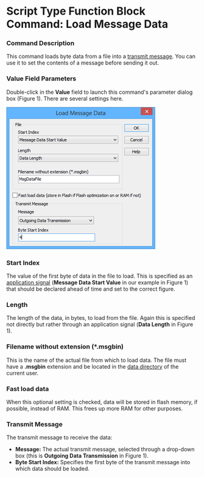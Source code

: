 # Script Type Function Block Command: Load Message Data

### Command Description

This command loads byte data from a file into a [transmit message](../../../../main-menu-spy-networks/message-editor/messages-editor-receive-transmit-and-database-tables.md). You can use it to set the contents of a message before sending it out.

### Value Field Parameters

Double-click in the **Value** field to launch this command's parameter dialog box (Figure 1). There are several settings here.

![Figure 1: Parameter setup for the Load Message Datacommand.](../../../../../.gitbook/assets/fb_load_message_data.gif)

### Start Index

The value of the first byte of data in the file to load. This is specified as an [application signal](../../../application-signals/) (**Message Data Start Value** in our example in Figure 1) that should be declared ahead of time and set to the correct figure.

### Length

The length of the data, in bytes, to load from the file. Again this is specified not directly but rather through an application signal (**Data Length** in Figure 1).

### Filename without extension (\*.msgbin)

This is the name of the actual file from which to load data. The file must have a **.msgbin** extension and be located in the [data directory](../../../../../basic-operation-of-vehicle-spy/data-directory.md) of the current user.

### Fast load data

When this optional setting is checked, data will be stored in flash memory, if possible, instead of RAM. This frees up more RAM for other purposes.

### Transmit Message

The transmit message to receive the data:

* **Message:** The actual transmit message, selected through a drop-down box (this is **Outgoing Data Transmission** in Figure 1).
* **Byte Start Index:** Specifies the first byte of the transmit message into which data should be loaded.
